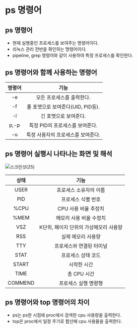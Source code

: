 # ps 명령어

## ps 명령어 
+ 현재 실행중인 프로세스를 보여주는 명령어이다.
+ 리눅스 관리 전반을 확인하는 명령어이다.
+ pipeline, grep 명령어와 같이 사용하여 특정 프로세스를 확인한다.

## ps 명령어와 함께 사용하는 명령어

| 명령어 | 기능 |
|:---:|:---:|
| -e | 모든 프로세스를 출력한다. |
| -f | 풀 포맷으로 보여준다(UID, PID등). |
| -l | 긴 포맷으로 보여준다. |
| p,-p | 특정 PID의 프로세스를 보여준다. |
| -u | 특정 사용자의 프로세스를 보여준다. |

## ps 명령어 실행시 나타나는 화면 및 해석
![스크린샷(25)](https://user-images.githubusercontent.com/50985536/171420811-7bc2e567-f214-41a1-b46f-4541b79257d0.png)

| 상태 | 기능 |
|:---:|:---:|
|USER|프로세스 소유자의 이름|
|PID|프로세스 식별 번호|
|%CPU|CPU 사용 비율 추정치|
|%MEM|메모리 사용 비율 수정치|
|VSZ|K단위, 페이지 단위의 가상메모리 사용량|
|RSS|실제 메모리 사용량|
|TTY|프로세스와 연결된 터미널|
|STAT|프로세스 상태 코드|
|START|시작한 시간|
|TIME|총 CPU 시간|
|COMMEND|프로세스 실행 명령행|

## ps 명령어와 top 명령어의 차이

+ ps는 ps한 시점에 proc에서 검색한 cpu 사용량을 출력한다.
+ top은 proc에서 일정 주기로 합산헤 cpu 사용율을 출력한다.
